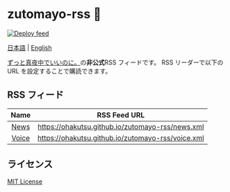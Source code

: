 # zutomayo-rss :hedgehog:

[![Deploy feed](https://github.com/ohakutsu/zutomayo-rss/actions/workflows/deploy-feed.yml/badge.svg?branch=main)](https://github.com/ohakutsu/zutomayo-rss/actions/workflows/deploy-feed.yml)

[日本語](/README-ja.md) | [English](/README.md)

[ずっと真夜中でいいのに。](https://zutomayo.net/)の**非公式**RSS フィードです。
RSS リーダーで以下の URL を設定することで購読できます。

## RSS フィード

|                 Name                 |                   RSS Feed URL                    |
| :----------------------------------: | :-----------------------------------------------: |
|  [News](https://zutomayo.net/news/)  | https://ohakutsu.github.io/zutomayo-rss/news.xml  |
| [Voice](https://zutomayo.net/voice/) | https://ohakutsu.github.io/zutomayo-rss/voice.xml |

## ライセンス

[MIT License](/LICENSE)
